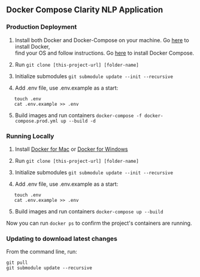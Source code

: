 ## Docker Compose Clarity NLP Application

### Production Deployment

1. Install both Docker and Docker-Compose on your machine. Go [here](https://docs.docker.com/install/#server) to install Docker, <br/>
find your OS and follow instructions. Go [here](https://docs.docker.com/compose/install/) to install Docker Compose.

2. Run `git clone [this-project-url] [folder-name]`

3. Initialize submodules `git submodule update --init --recursive`

4. Add .env file, use .env.example as a start:
```cd [folder-name]
   touch .env
   cat .env.example >> .env
```

5. Build images and run containers `docker-compose -f docker-compose.prod.yml up --build -d`

### Running Locally

1. Install [Docker for Mac](https://www.docker.com/docker-mac) or [Docker for Windows](https://www.docker.com/docker-windows)

2. Run `git clone [this-project-url] [folder-name]`

3. Initialize submodules `git submodule update --init --recursive`

4. Add .env file, use .env.example as a start:
```cd [folder-name]
   touch .env
   cat .env.example >> .env
```

5. Build images and run containers `docker-compose up --build`

Now you can run `docker ps` to confirm the project's containers are running.

### Updating to download latest changes
From the command line, run:
```
git pull
git submodule update --recursive
```